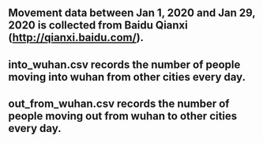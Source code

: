 ## Movement data between Jan 1, 2020 and Jan 29, 2020 is collected from Baidu Qianxi (http://qianxi.baidu.com/).
## into_wuhan.csv records the number of people moving into wuhan from other cities every day.
## out_from_wuhan.csv records the number of people moving out from wuhan to other cities every day.